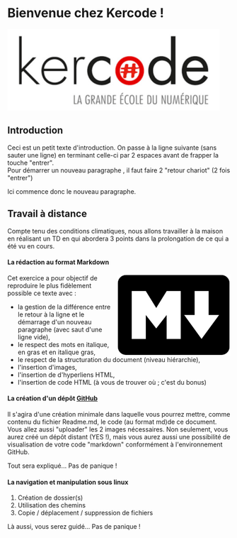 # Bienvenue chez Kercode !

 ![](images/kercode.jpg)  

## Introduction

Ceci est un petit texte d'introduction. On passe à la ligne suivante (sans sauter une ligne) en terminant celle-ci
par 2 espaces avant de frapper la touche "entrer".  
Pour démarrer un nouveau paragraphe , il faut faire 2 "retour chariot" (2 fois "entrer")  

Ici commence donc le nouveau paragraphe.  

## Travail à distance
  
Compte tenu des conditions climatiques, nous allons travailler à la maison en réalisant un TD en qui abordera 3
points dans la prolongation de ce qui a été vu en cours.  

#### La rédaction au format Markdown  
<img align="right" src="./images/markdown.png" >
Cet exercice a pour objectif de reproduire le plus fidèlement possible ce
texte avec :  

+ la gestion de la différence entre le retour à la ligne et le démarrage
d'un nouveau paragraphe (avec saut d'une ligne vide),
+ le respect des mots en italique, en gras et en italique gras,
+ le respect de la structuration du document (niveau hiérarchie),
+ l'insertion d'images,
+ l'insertion de d'hyperliens HTML,
+ l'insertion de code HTML (à vous de trouver où ; c'est du bonus)


#### La création d'un dépôt [GitHub](https://github.com/)



Il s'agira d'une création minimale dans laquelle vous pourrez mettre, comme contenu du fichier Readme.md, le
code (au format md)de ce document. Vous allez aussi "uploader" les 2 images nécessaires.
Non seulement, vous aurez créé un dépôt distant (YES !), mais vous aurez aussi une possibilité de visualisation
de votre code "markdown" conformément à l'environnement GitHub.


Tout sera expliqué... Pas de panique !  


#### La navigation et manipulation sous linux   


1. Création de dossier(s)
1. Utilisation des chemins
1. Copie / déplacement / suppression de fichiers  


Là aussi, vous serez guidé... Pas de panique !
